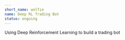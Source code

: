 ```yaml
---
short_name: wolfie
name: Deep RL Trading Bot
status: ongoing
---
```

Using Deep Reinforcement Learning to build a trading bot